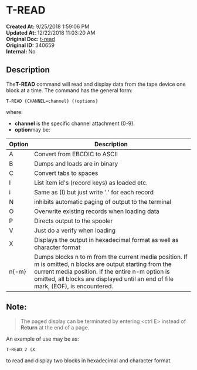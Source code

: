 # T-READ

**Created At:** 9/25/2018 1:59:06 PM  
**Updated At:** 12/22/2018 11:03:20 AM  
**Original Doc:** [t-read](https://docs.jbase.com/49399-tape/t-read)  
**Original ID:** 340659  
**Internal:** No  


## Description 

The**T-READ** command will read and display data from the tape device one block at a time. The command has the general form:

```
T-READ {CHANNEL=channel} {(options}
```

where:

- **channel** is the specific channel attachment (0-9).
- **option**may be:



| Option<br> | Description<br> |
| --- | --- |
| A<br> | Convert from EBCDIC to ASCII<br> |
| B<br> | Dumps and loads are in binary<br> |
| C<br> | Convert tabs to spaces<br> |
| I<br> | List item id's (record keys) as loaded etc.<br> |
| i<br> | Same as (I) but just write '.' for each record<br> |
| N<br> | inhibits automatic paging of output to the terminal<br> |
| O<br> | Overwrite existing records when loading data<br> |
| P<br> | Directs output to the spooler<br> |
| V<br> | Just do a verify when loading<br> |
| X<br> | Displays the output in hexadecimal format as well as character format<br> |
| n{-m}<br> | Dumps blocks n to m from the current media position. If m is omitted, n blocks are output starting from the current media position. If the entire n-m option is omitted, all blocks are displayed until an end of file mark, (EOF), is encountered.<br> |




## Note: 


> The paged display can be terminated by entering &lt;ctrl E&gt; instead of **Return** at the end of a page.




An example of use may be as:

```
T-READ 2 (X
```

to read and display two blocks in hexadecimal and character format.
